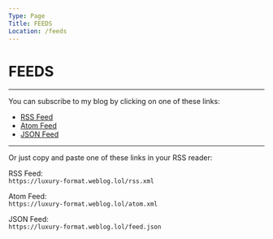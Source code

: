 ```yaml
---
Type: Page
Title: FEEDS
Location: /feeds
---
```


# FEEDS

---

You can subscribe to my blog by clicking on one of these links:

- [<i class="fa-solid fa-rss"></i> RSS Feed](/rss.xml)
- [<i class="fa-solid fa-atom"></i> Atom Feed](/atom.xml)
- [<i class="omg-icon omg-json-feed"></i> JSON Feed](/feed.json)

---

Or just copy and paste one of these links in your RSS reader:

RSS Feed:  
`https://luxury-format.weblog.lol/rss.xml`  

Atom Feed:  
`https://luxury-format.weblog.lol/atom.xml`  

JSON Feed:  
`https://luxury-format.weblog.lol/feed.json`  
